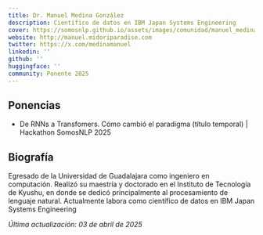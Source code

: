```yaml
---
title: Dr. Manuel Medina González
description: Científico de datos en IBM Japan Systems Engineering
cover: https://somosnlp.github.io/assets/images/comunidad/manuel_medina_gonzalez.jpg
website: http://manuel.midoriparadise.com
twitter: https://x.com/medinamanuel
linkedin: ''
github: ''
huggingface: ''
community: Ponente 2025
---
```



## Ponencias

- De RNNs a Transfomers. Cómo cambió el paradigma (título temporal) | Hackathon SomosNLP 2025

<EventSummary
    description="Una vista general a los Transformers: sus conceptos básicos, lo que hubo antes de ellos, y cómo cambió el paradigma del procesamiento de lenguaje natural"
    poster="https://somosnlp.github.io/assets/logo_somosnlp.png"
    video="https://www.youtube.com/@SomosNLP"
/>

## Biografía

Egresado de la Universidad de Guadalajara como ingeniero en computación. Realizó su maestría y doctorado en el Instituto de Tecnología de Kyushu, en donde se dedicó principalmente al procesamiento de lenguaje natural. Actualmente labora como científico de datos en IBM Japan Systems Engineering

*Última actualización: 03 de abril de 2025*
